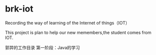 # brk-iot
Recording the way of learning of the Internet of things（IOT）

This project is plan to help our new memembers,the student comes from IOT.

郭羿的工作目录
 第一阶段：Java的学习
